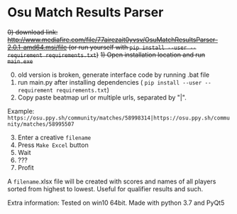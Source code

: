# Osu Match Results Parser
~~0) download link: http://www.mediafire.com/file/77airezait0yvsv/OsuMatchResultsParser-2.0.1-amd64.msi/file
(or run yourself with ```pip install --user --requirement requirements.txt```)~~
~~1) Open installation location and run `main.exe`~~

0) old version is broken, generate interface code by running .bat file
1) run main.py after installing dependencies ( ```pip install --user --requirement requirements.txt```)
2) Copy paste beatmap url or multiple urls, separated by "|".

Example: ```https://osu.ppy.sh/community/matches/58998314|https://osu.ppy.sh/community/matches/58995507```

3) Enter a creative `filename`
4) Press `Make Excel` button
5) Wait
6) ???
7) Profit

A `filename`.xlsx file will be created with scores and names of all players sorted from highest to lowest. Useful for qualifier results and such.

Extra information:
Tested on win10 64bit. Made with python 3.7 and PyQt5

